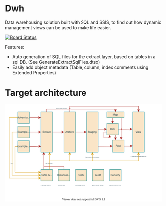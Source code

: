 # Dwh
Data warehousing solution built with SQL and SSIS, to find out how dynamic management views can be used to make life easier.

[![Board Status](https://dev.azure.com/mhthorup/0fdbee33-c64f-4e32-b811-aa92690f58d0/000ce5b4-412d-44eb-9b2f-f2333cab2bc6/_apis/work/boardbadge/f765f873-a768-4624-812f-d2b62fa1f8f1)](https://dev.azure.com/mhthorup/0fdbee33-c64f-4e32-b811-aa92690f58d0/_boards/board/t/000ce5b4-412d-44eb-9b2f-f2333cab2bc6/Microsoft.RequirementCategory)


Features: 
- Auto generation of SQL files for the extract layer, based on tables in a sql DB. (See GenerateExtractSqlFiles.dtsx) 
- Easily add object metadata (Table, column, index comments using Extended Properties)




# Target architecture

<img src="/Utility/architecture-DWH layers.drawio.svg">

